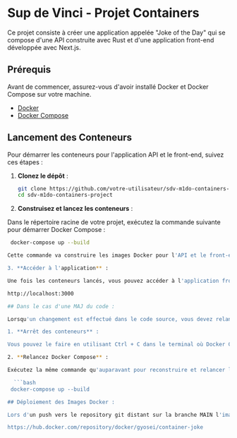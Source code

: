 # Sup de Vinci - Projet Containers

Ce projet consiste à créer une application appelée "Joke of the Day" qui se compose d'une API construite avec Rust et d'une application front-end développée avec Next.js. 

## Prérequis

Avant de commencer, assurez-vous d'avoir installé Docker et Docker Compose sur votre machine.

- [Docker](https://docs.docker.com/get-docker/)
- [Docker Compose](https://docs.docker.com/compose/install/)

## Lancement des Conteneurs

Pour démarrer les conteneurs pour l'application API et le front-end, suivez ces étapes :

1. **Clonez le dépôt** :

   ```bash
   git clone https://github.com/votre-utilisateur/sdv-m1do-containers-project.git
   cd sdv-m1do-containers-project

2. **Construisez et lancez les conteneurs** :

  Dans le répertoire racine de votre projet, exécutez la commande suivante pour démarrer Docker Compose :

   ```bash
    docker-compose up --build
  
  Cette commande va construire les images Docker pour l'API et le front-end, puis démarrer les conteneurs.

3. **Accéder à l'application** :

   Une fois les conteneurs lancés, vous pouvez accéder à l'application front-end à l'adresse suivante :

   http://localhost:3000

## Dans le cas d'une MAJ du code :

Lorsqu'un changement est effectué dans le code source, vous devez relancer Docker Compose pour appliquer les modifications. Voici comment procéder :

1. **Arrêt des conteneurs** :

Vous pouvez le faire en utilisant Ctrl + C dans le terminal où Docker Compose est en cours d'exécution.

2. **Relancez Docker Compose** :

   Exécutez la même commande qu'auparavant pour reconstruire et relancer les conteneurs :

     ```bash
    docker-compose up --build

## Déploiement des Images Docker :

Lors d'un push vers le repository git distant sur la branche MAIN l'image est automatiquement créé vous les retrouverez sur le repository suivant :

https://hub.docker.com/repository/docker/gyosei/container-joke
